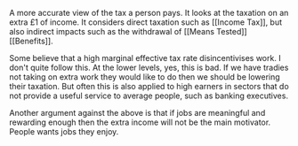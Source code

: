 A more accurate view of the tax a person pays. It looks at the taxation on an extra £1 of income. It considers direct taxation such as [[Income Tax]], but also indirect impacts such as the withdrawal of [[Means Tested]] [[Benefits]]. 

Some believe that a high marginal effective tax rate disincentivises work. I don't quite follow this. At the lower levels, yes, this is bad. If we have tradies not taking on extra work they would like to do then we should be lowering their taxation. But often this is also applied to high earners in sectors that do not provide a useful service to average people, such as banking executives. 

Another argument against the above is that if jobs are meaningful and rewarding enough then the extra income will not be the main motivator. People wants jobs they enjoy.